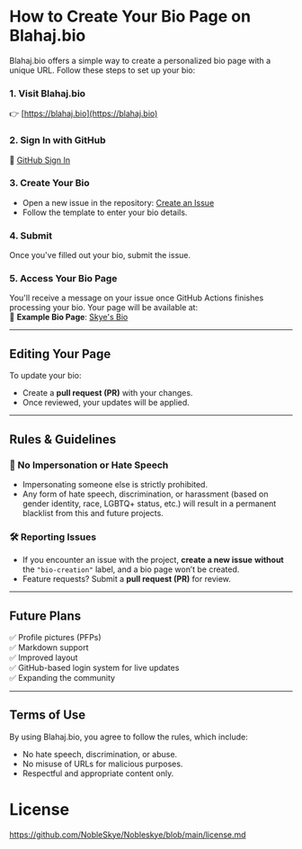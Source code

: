 # How to Create Your Bio Page on Blahaj.bio  

Blahaj.bio offers a simple way to create a personalized bio page with a unique URL. Follow these steps to set up your bio:  

### 1. Visit Blahaj.bio  
👉 [https://blahaj.bio](https://blahaj.bio)  

### 2. Sign In with GitHub  
🔗 [GitHub Sign In](https://github.com/login)  

### 3. Create Your Bio  
- Open a new issue in the repository: [Create an Issue](https://github.com/nobleskye/blahaj.bio/issues/new?template=create-bio.yml)  
- Follow the template to enter your bio details.  

### 4. Submit  
Once you've filled out your bio, submit the issue.  

### 5. Access Your Bio Page  
You'll receive a message on your issue once GitHub Actions finishes processing your bio. Your page will be available at:  
📌 **Example Bio Page**: [Skye's Bio](https://blahaj.bio/@nobleskye)  

---

## Editing Your Page  
To update your bio:  
- Create a **pull request (PR)** with your changes.  
- Once reviewed, your updates will be applied.  

---

## Rules & Guidelines  

### 🚫 No Impersonation or Hate Speech  
- Impersonating someone else is strictly prohibited.  
- Any form of hate speech, discrimination, or harassment (based on gender identity, race, LGBTQ+ status, etc.) will result in a permanent blacklist from this and future projects.  

### 🛠 Reporting Issues  
- If you encounter an issue with the project, **create a new issue** **without** the `"bio-creation"` label, and a bio page won’t be created.  
- Feature requests? Submit a **pull request (PR)** for review.  

---

## Future Plans  
✅ Profile pictures (PFPs)  
✅ Markdown support  
✅ Improved layout  
✅ GitHub-based login system for live updates  
✅ Expanding the community  

---

## Terms of Use  
By using Blahaj.bio, you agree to follow the rules, which include:  
- No hate speech, discrimination, or abuse.  
- No misuse of URLs for malicious purposes.  
- Respectful and appropriate content only.  

# License
https://github.com/NobleSkye/Nobleskye/blob/main/license.md